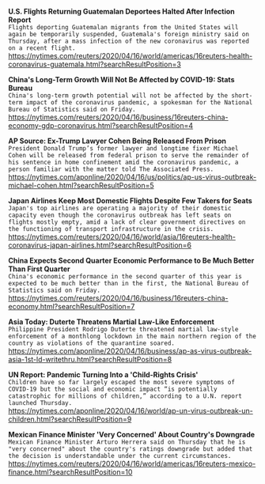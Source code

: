 **U.S. Flights Returning Guatemalan Deportees Halted After Infection Report**\
`Flights deporting Guatemalan migrants from the United States will again be temporarily suspended, Guatemala's foreign ministry said on Thursday, after a mass infection of the new coronavirus was reported on a recent flight.`\
https://nytimes.com/reuters/2020/04/16/world/americas/16reuters-health-coronavirus-guatemala.html?searchResultPosition=3

**China's Long-Term Growth Will Not Be Affected by COVID-19: Stats Bureau**\
`China's long-term growth potential will not be affected by the short-term impact of the coronavirus pandemic, a spokesman for the National Bureau of Statistics said on Friday. `\
https://nytimes.com/reuters/2020/04/16/business/16reuters-china-economy-gdp-coronavirus.html?searchResultPosition=4

**AP Source: Ex-Trump Lawyer Cohen Being Released From Prison**\
`President Donald Trump’s former lawyer and longtime fixer Michael Cohen will be released from federal prison to serve the remainder of his sentence in home confinement amid the coronavirus pandemic, a person familiar with the matter told The Associated Press. `\
https://nytimes.com/aponline/2020/04/16/us/politics/ap-us-virus-outbreak-michael-cohen.html?searchResultPosition=5

**Japan Airlines Keep Most Domestic Flights Despite Few Takers for Seats**\
`Japan's top airlines are operating a majority of their domestic capacity even though the coronavirus outbreak has left seats on flights mostly empty, amid a lack of clear government directives on the functioning of transport infrastructure in the crisis. `\
https://nytimes.com/reuters/2020/04/16/world/asia/16reuters-health-coronavirus-japan-airlines.html?searchResultPosition=6

**China Expects Second Quarter Economic Performance to Be Much Better Than First Quarter**\
`China's economic performance in the second quarter of this year is expected to be much better than in the first, the National Bureau of Statistics said on Friday.`\
https://nytimes.com/reuters/2020/04/16/business/16reuters-china-economy.html?searchResultPosition=7

**Asia Today: Duterte Threatens Martial Law-Like Enforcement**\
`Philippine President Rodrigo Duterte threatened martial law-style enforcement of a monthlong lockdown in the main northern region of the country as violations of the quarantine soared.`\
https://nytimes.com/aponline/2020/04/16/business/ap-as-virus-outbreak-asia-1st-ld-writethru.html?searchResultPosition=8

**UN Report: Pandemic Turning Into a 'Child-Rights Crisis'**\
`Children have so far largely escaped the most severe symptoms of COVID-19 but the social and economic impact “is potentially catastrophic for millions of children,” according to a U.N. report launched Thursday.`\
https://nytimes.com/aponline/2020/04/16/world/ap-un-virus-outbreak-un-children.html?searchResultPosition=9

**Mexican Finance Minister 'Very Concerned' About Country's Downgrade**\
`Mexican Finance Minister Arturo Herrera said on Thursday that he is "very concerned" about the country's ratings downgrade but added that the decision is understandable under the current circumstances.`\
https://nytimes.com/reuters/2020/04/16/world/americas/16reuters-mexico-finance.html?searchResultPosition=10

